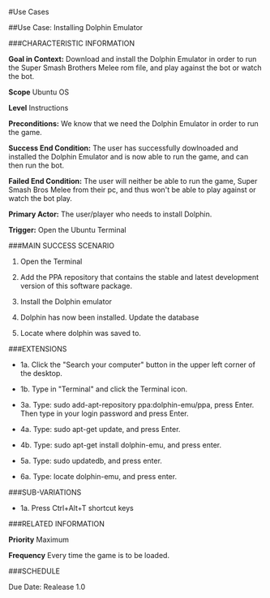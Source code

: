#Use Cases

##Use Case: Installing Dolphin Emulator

###CHARACTERISTIC INFORMATION

**Goal in Context:** Download and install the Dolphin Emulator in order to run the
Super Smash Brothers Melee rom file, and play against the bot or watch the bot.

**Scope** Ubuntu OS

**Level** Instructions

**Preconditions:** We know that we need the Dolphin Emulator in order to run the game.

**Success End Condition:** The user has successfully dowlnoaded and installed the Dolphin
Emulator and is now able to run the game, and can then run the bot.

**Failed End Condition:** The user will neither be able to run the game, Super Smash Bros
Melee from their pc, and thus won't be able to play against or watch the bot play.

**Primary Actor:** The user/player who needs to install Dolphin.

**Trigger:** Open the Ubuntu Terminal

###MAIN SUCCESS SCENARIO

1. Open the Terminal

3. Add the PPA repository that contains the stable and latest development version
   of this software package.

4. Install the Dolphin emulator

5. Dolphin has now been installed. Update the database

6. Locate where dolphin was saved to.

###EXTENSIONS

* 1a. Click the "Search your computer" button in the upper left corner of the desktop.

* 1b. Type in "Terminal" and click the Terminal icon.

* 3a. Type: sudo add-apt-repository ppa:dolphin-emu/ppa, press Enter. Then type in your login password
   and press Enter.

* 4a. Type: sudo apt-get update, and press Enter.

* 4b. Type: sudo apt-get install dolphin-emu, and press enter.

* 5a. Type: sudo updatedb, and press enter.

* 6a. Type: locate dolphin-emu, and press enter.

###SUB-VARIATIONS

* 1a. Press Ctrl+Alt+T shortcut keys

###RELATED INFORMATION

**Priority** Maximum

**Frequency** Every time the game is to be loaded.

###SCHEDULE

Due Date: Realease 1.0









